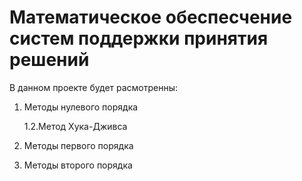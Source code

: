 #  Математическое обеспесчение систем поддержки принятия решений
В данном проекте будет расмотренны:
1. Методы нулевого порядка

    1.2.Метод Хука-Дживса


3. Методы первого порядка
   
5. Методы второго порядка


   
